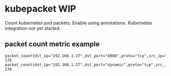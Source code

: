 # kubepacket WIP
Count kubernetes pod packets. Enable using annotations. Kubernetes integration not yet started.

## packet count metric example

    packet_count{dst_ip="192.168.1.27",dst_port="8080",proto="tcp",src_ip="192.168.1.27",src_port="dynamic"} 176
    packet_count{dst_ip="192.168.1.27",dst_port="dynamic",proto="tcp",src_ip="192.168.1.27",src_port="8080"} 134

